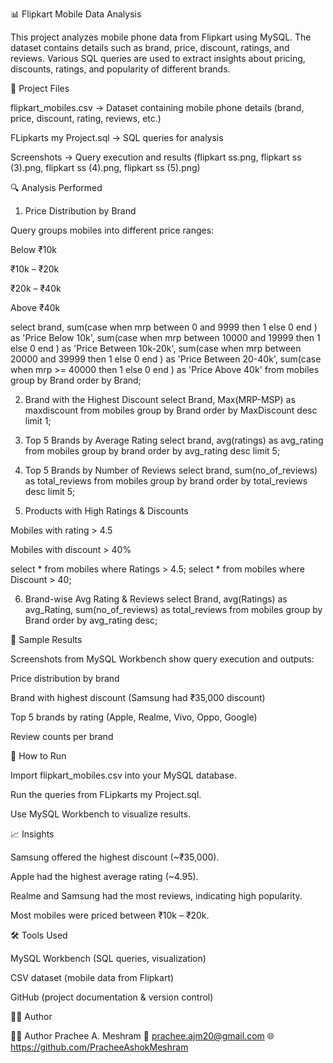 📊 Flipkart Mobile Data Analysis

This project analyzes mobile phone data from Flipkart using MySQL. The dataset contains details such as brand, price, discount, ratings, and reviews. Various SQL queries are used to extract insights about pricing, discounts, ratings, and popularity of different brands.

📂 Project Files

flipkart_mobiles.csv → Dataset containing mobile phone details (brand, price, discount, rating, reviews, etc.)

FLipkarts my Project.sql → SQL queries for analysis

Screenshots → Query execution and results (flipkart ss.png, flipkart ss (3).png, flipkart ss (4).png, flipkart ss (5).png)

🔍 Analysis Performed
1. Price Distribution by Brand

Query groups mobiles into different price ranges:

Below ₹10k

₹10k – ₹20k

₹20k – ₹40k

Above ₹40k

select brand,
sum(case when mrp between 0 and 9999 then 1 else 0 end ) as 'Price Below 10k',
sum(case when mrp between 10000 and 19999 then 1 else 0 end ) as 'Price Between 10k-20k',
sum(case when mrp between 20000 and 39999 then 1 else 0 end ) as 'Price Between 20-40k',
sum(case when mrp >= 40000 then 1 else 0 end ) as 'Price Above 40k'
from mobiles group by Brand order by Brand;

2. Brand with the Highest Discount
select Brand, Max(MRP-MSP) as maxdiscount 
from mobiles 
group by Brand 
order by MaxDiscount desc limit 1;

3. Top 5 Brands by Average Rating
select brand, avg(ratings) as avg_rating 
from mobiles 
group by brand 
order by avg_rating desc limit 5;

4. Top 5 Brands by Number of Reviews
select brand, sum(no_of_reviews) as total_reviews 
from mobiles 
group by brand 
order by total_reviews desc limit 5;

5. Products with High Ratings & Discounts

Mobiles with rating > 4.5

Mobiles with discount > 40%

select * from mobiles where Ratings > 4.5;
select * from mobiles where Discount > 40;

6. Brand-wise Avg Rating & Reviews
select Brand, avg(Ratings) as avg_Rating, sum(no_of_reviews) as total_reviews 
from mobiles 
group by Brand 
order by avg_rating desc;

📸 Sample Results

Screenshots from MySQL Workbench show query execution and outputs:

Price distribution by brand

Brand with highest discount (Samsung had ₹35,000 discount)

Top 5 brands by rating (Apple, Realme, Vivo, Oppo, Google)

Review counts per brand

🚀 How to Run

Import flipkart_mobiles.csv into your MySQL database.

Run the queries from FLipkarts my Project.sql.

Use MySQL Workbench to visualize results.

📈 Insights

Samsung offered the highest discount (~₹35,000).

Apple had the highest average rating (~4.95).

Realme and Samsung had the most reviews, indicating high popularity.

Most mobiles were priced between ₹10k – ₹20k.

🛠️ Tools Used

MySQL Workbench (SQL queries, visualization)

CSV dataset (mobile data from Flipkart)

GitHub (project documentation & version control)

👨‍💻 Author

👨‍💻 Author
Prachee A. Meshram
📧 prachee.ajm20@gmail.com
🌐 https://github.com/PracheeAshokMeshram
